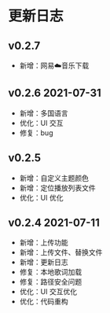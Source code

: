 # 更新日志

## v0.2.7

- 新增：网易☁️音乐下载

## v0.2.6 2021-07-31

- 新增：多国语言
- 优化：UI 交互
- 修复：bug

## v0.2.5

- 新增：自定义主题颜色
- 新增：定位播放列表文件
- 优化：UI 优化

## v0.2.4 2021-07-11

- 新增：上传功能
- 新增：上传文件、替换文件
- 新增：更新日志
- 修复：本地歌词加载
- 修复：路径安全问题
- 优化：UI 交互优化
- 优化：代码重构
